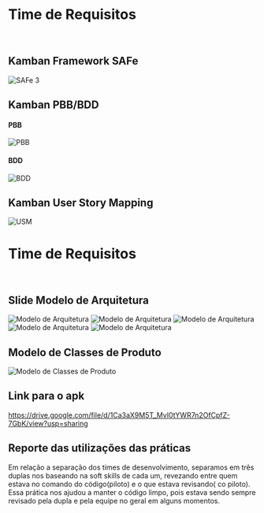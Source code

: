 # Time de Requisitos 
<br>


## Kamban Framework SAFe

![SAFe 3](./../img/safe_unidade_3.png)

## Kamban PBB/BDD

#### PBB
![PBB](./../img/PBB.png)

#### BDD
![BDD](./../img/BDD.png)

## Kamban User Story Mapping
![USM](./../img/USM.png)

# Time de Requisitos 
<br>

## Slide Modelo de Arquitetura


![Modelo de Arquitetura](./../img/1.png)
![Modelo de Arquitetura](./../img/2.png)
![Modelo de Arquitetura](./../img/3.png)
![Modelo de Arquitetura](./../img/4.png)
![Modelo de Arquitetura](./../img/5.png)

## Modelo de Classes de Produto

![Modelo de Classes de Produto](./../img/Diagrama_de_Classes.jpeg)

## Link para o apk

https://drive.google.com/file/d/1Ca3aX9M5T_MvI0tYWR7n2OfCpfZ-7GbK/view?usp=sharing

## Reporte das utilizações das práticas

Em relação a separação dos times de desenvolvimento, separamos em três duplas nos baseando na soft skills de cada um, revezando entre quem estava no comando do código(piloto) e o que estava revisando( co piloto). Essa prática nos ajudou a manter o código limpo, pois estava sendo sempre revisado pela dupla e pela equipe no geral em alguns momentos.




